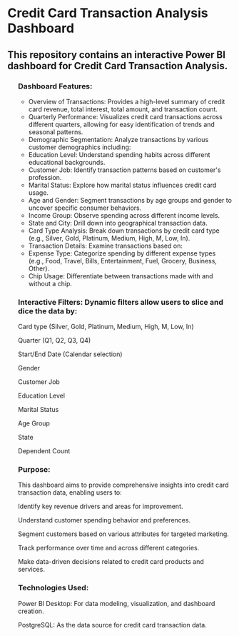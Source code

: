<h1>Credit Card Transaction Analysis Dashboard</h1>
<h2>This repository contains an interactive Power BI dashboard for Credit Card Transaction Analysis.</h2>
<ol>
<h3>Dashboard Features:</h3>
<ul><li>Overview of Transactions: Provides a high-level summary of credit card revenue, total interest, total amount, and transaction count.</li>

<li>Quarterly Performance: Visualizes credit card transactions across different quarters, allowing for easy identification of trends and seasonal patterns.</li>

<li>Demographic Segmentation: Analyze transactions by various customer demographics including:</li>

<li>Education Level: Understand spending habits across different educational backgrounds.</li>

<li>Customer Job: Identify transaction patterns based on customer's profession.</li>

<li>Marital Status: Explore how marital status influences credit card usage.</li>

<li>Age and Gender: Segment transactions by age groups and gender to uncover specific consumer behaviors.</li>

<li>Income Group: Observe spending across different income levels.</li>

<li>State and City: Drill down into geographical transaction data.</li>

<li>Card Type Analysis: Break down transactions by credit card type (e.g., Silver, Gold, Platinum, Medium, High, M, Low, In).</li>

<li>Transaction Details: Examine transactions based on:</li>

<li>Expense Type: Categorize spending by different expense types (e.g., Food, Travel, Bills, Entertainment, Fuel, Grocery, Business, Other).</li>

<li>Chip Usage: Differentiate between transactions made with and without a chip.</li>
</ul>
<h3>Interactive Filters: Dynamic filters allow users to slice and dice the data by:</h3>

Card type (Silver, Gold, Platinum, Medium, High, M, Low, In)

Quarter (Q1, Q2, Q3, Q4)

Start/End Date (Calendar selection)

Gender

Customer Job

Education Level

Marital Status

Age Group

State

Dependent Count

<h3>Purpose:</h3>
This dashboard aims to provide comprehensive insights into credit card transaction data, enabling users to:

Identify key revenue drivers and areas for improvement.

Understand customer spending behavior and preferences.

Segment customers based on various attributes for targeted marketing.

Track performance over time and across different categories.

Make data-driven decisions related to credit card products and services.

<h3>Technologies Used:</h3>
Power BI Desktop: For data modeling, visualization, and dashboard creation.

PostgreSQL: As the data source for credit card transaction data.
